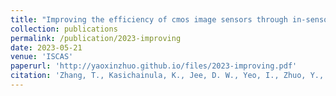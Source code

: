 ```yaml
---
title: "Improving the efficiency of cmos image sensors through in-sensor selective attention"
collection: publications
permalink: /publication/2023-improving
date: 2023-05-21
venue: 'ISCAS'
paperurl: 'http://yaoxinzhuo.github.io/files/2023-improving.pdf'
citation: 'Zhang, T., Kasichainula, K., Jee, D. W., Yeo, I., Zhuo, Y., Li, B., ... & Cao, Y. (2023, May). &quot;Improving the efficiency of cmos image sensors through in-sensor selective attention. &quot; <i>2023 IEEE International Symposium on Circuits and Systems (ISCAS)</i>. (pp. 1-4). IEEE.'
---
```

